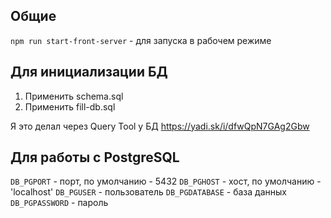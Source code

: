## Общие

`npm run start-front-server` - для запуска в рабочем режиме

## Для инициализации БД

1. Применить schema.sql
2. Применить fill-db.sql

Я это делал через Query Tool у БД
https://yadi.sk/i/dfwQpN7GAg2Gbw

## Для работы с PostgreSQL

`DB_PGPORT` - порт, по умолчанию - 5432
`DB_PGHOST` - хост, по умолчанию - 'localhost'
`DB_PGUSER` - пользователь
`DB_PGDATABASE` - база данных
`DB_PGPASSWORD` - пароль
